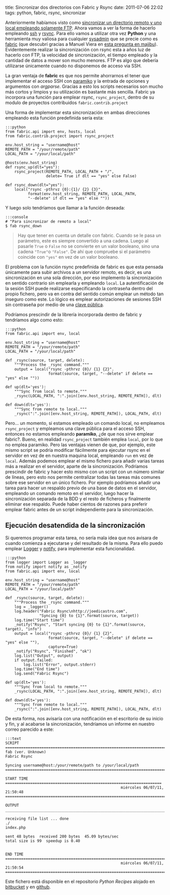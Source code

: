 title: Sincronizar dos directorios con Fabric y Rsync
date: 2011-07-06 22:02
tags: python, fabric, rsync, sincronizar


Anteriormente habíamos visto como [sincronizar un directorio remoto y uno local 
empleando solamente FTP][0]. Ahora vamos a ver la forma de hacerlo empleando 
[ssh][1] y [rsync][2]. Para ello vamos a utilizar otra vez **Python** y una 
herramienta muy valiosa para cualquier [sysadmin][3] que se precie como es 
[fabric][4] (que descubrí gracias a Manuel Viera en [esta pregunta en majibu][5]).
Evidentemente realizar la sincronización con rsync esta a años luz de hacerlo 
con FTP, la velocidad de sincronización, el tiempo empleado y la cantidad de 
datos a mover son mucho menores. FTP es algo que debería utilizarse únicamente 
cuando no disponemos de acceso via SSH.

 [0]: http://joedicastro.com/sincronizar-una-carpeta-local-y-una-remota-a-traves-de-ftp-lftp-mirror.html
 [1]: http://es.wikipedia.org/wiki/Ssh
 [2]: http://es.wikipedia.org/wiki/Rsync
 [3]: http://es.wikipedia.org/wiki/Administrador_de_sistemas
 [4]: http://fabfile.org/
 [5]: http://python.majibu.org/preguntas/11/libreria-para-emplear-con-ssh

La gran ventaja de **fabric** es que nos permite ahorrarnos el tener que 
implementar el acceso SSH con [paramiko][6] y la entrada de opciones y 
argumentos con *argparse*. Gracias a esto los scripts necesarios son mucho más 
cortos y limpios y su utilización es bastante más sencilla. Fabric ya incorpora 
una función para emplear rsync, `rsync_project`, dentro de su modulo de proyectos 
contribuidos `fabric.contrib.project`

 [6]: http://www.lag.net/paramiko/

Una forma de implementar esta sincronización en ambas direcciones empleando esta 
función predefinida sería esta:

    :::python
    from fabric.api import env, hosts, local
    from fabric.contrib.project import rsync_project

    env.host_string = "username@host"
    REMOTE_PATH = "/your/remote/path"
    LOCAL_PATH = "/your/local/path"

    @hosts(env.host_string)
    def rsync_up(dlt="yes"):
        rsync_project(REMOTE_PATH, LOCAL_PATH + "/", 
                      delete= True if dlt == "yes" else False)

    def rsync_down(dlt="yes"):
        local("rsync -pthrvz {0}:{1}/ {2} {3}".
              format(env.host_string, REMOTE_PATH, LOCAL_PATH, 
              "--delete" if dlt == "yes" else ""))

Y luego solo tendríamos que llamar a la función deseada:


    :::console
    # "Para sincronizar de remoto a local"
    $ fab rsync_down


> Hay que tener en cuenta un detalle con fabric. Cuando se le pasa un parámetro, 
> este es siempre convertido a una cadena. Luego al pasarle `True` o `False` no 
> se convierte en un valor booleano, sino una cadena `"True"`o `"False"`. De ahí 
> que compruebe si el parámetro coincide con `"yes"` en vez de un valor booleano.

El problema con la función rsync predefinida de fabric es que esta pensada 
únicamente para subir archivos a un servidor remoto, es decir, es una 
sincronización en una sola dirección, por eso implemento la sincronización en 
sentido contrario sin emplearla y empleando `local`. La autentificación de la 
sesión SSH puede realizarse especificando la contraseña dentro del propio fichero, 
pero va en contra del sentido común emplear un método tan inseguro como este. Lo 
lógico es emplear autorizaciones de sesiones SSH sin contraseña por medio de una 
[clave pública][7].

 [7]: http://es.wikipedia.org/wiki/Criptograf%C3%ADa_asim%C3%A9trica
 
Podríamos prescindir de la librería incorporada dentro de fabric y tendríamos 
algo como esto:

    :::python
    from fabric.api import env, local

    env.host_string = "username@host"
    REMOTE_PATH = "/your/remote/path"
    LOCAL_PATH = "/your/local/path"

    def _rsync(source, target, delete):
        """Process the _rsync command."""
        output = local("rsync -pthrvz {0}/ {1} {2}".
                       format(source, target, "--delete" if delete == "yes" else ""))

    def up(dlt='yes'):
        """Sync from local to remote."""
        _rsync(LOCAL_PATH, ":".join([env.host_string, REMOTE_PATH]), dlt)

    def down(dlt='yes'):
        """Sync from remote to local."""
        _rsync(":".join([env.host_string, REMOTE_PATH]), LOCAL_PATH, dlt)


Pero... un momento, si estamos empleado un comando local, no empleamos 
`rsync_project` y empleamos una clave pública para el acceso SSH, entonces no 
estamos empleando **paramiko**, ¿de que nos sirve emplear fabric?. Bueno, en 
realidad `rsync_project` también emplea `local`, por lo que no emplea paramiko. 
Pero las ventajas vienen de que, por ejemplo, este mismo script se podría modificar 
fácilmente para ejecutar rsync en el servidor en vez de en nuestra maquina local, 
 empleando `run` en vez de `local`. Además podemos emplear el mismo fichero para 
 añadir varias tareas más a realizar en el servidor, aparte de la sincronización. 
Podríamos prescindir de fabric y hacer esto mismo con un script con un número 
similar de líneas, pero esto nos permite centralizar todas las tareas más comunes 
sobre ese servidor en un único fichero. Por ejemplo podríamos añadir una tarea 
para hacer un respaldo previo de una base de datos en el servidor, empleando un 
comando remoto en el servidor, luego hacer la sincronización separada de la BDD 
y el resto de ficheros y finalmente eliminar ese respaldo. Puede haber cientos 
de razones para preferir emplear fabric antes de un script independiente para 
la sincronización.

## Ejecución desatendida de la sincronización

Si queremos programar esta tarea, no sería mala idea que nos avisara de cuando 
comienza a ejecutarse y del resultado de la misma. Para ello puedo emplear 
[Logger][8] y [notify][9], para implementar esta funcionalidad.

 [8]: http://joedicastro.com/logger-informes-legibles-para-tus-scripts-python.html
 [9]: http://joedicastro.com/notificaciones-de-escritorio-en-ubuntu-desde-python.html
 
    :::python
    from logger import Logger as _logger
    from notify import notify as _notify
    from fabric.api import env, local

    env.host_string = "username@host"
    REMOTE_PATH = "/your/remote/path"
    LOCAL_PATH = "/your/local/path"

    def _rsync(source, target, delete):
        """Process the _rsync command."""
        log = _logger()
        log.header("Fabric Rsync\nhttp://joedicastro.com",
                   "Syncing {0} to {1}".format(source, target))
        log.time("Start time")
        _notify("Rsync", "Start syncing {0} to {1}".format(source, target), "info")
        output = local("rsync -pthrvz {0}/ {1} {2}".
                       format(source, target, "--delete" if delete == "yes" else ""),
                       capture=True)
        _notify("Rsync", "Finished", "ok")
        log.list("Output", output)
        if output.failed:
            log.list("Error", output.stderr)
        log.time("End time")
        log.send("Fabric Rsync")

    def up(dlt='yes'):
        """Sync from local to remote."""
        _rsync(LOCAL_PATH, ":".join([env.host_string, REMOTE_PATH]), dlt)

    def down(dlt='yes'):
        """Sync from remote to local."""
        _rsync(":".join([env.host_string, REMOTE_PATH]), LOCAL_PATH, dlt)


De esta forma, nos avisaría con una notificación en el escritorio de su inicio y 
fin, y al acabarse la sincronización, tendríamos un informe en nuestro correo 
parecido a este:

    :::text
    SCRIPT =========================================================================
    fab (ver. Unknown)
    Fabric Rsync

    Syncing username@host:/your/remote/path to /your/local/path
    ================================================================================

    START TIME =====================================================================
                                                       miércoles 06/07/11, 21:50:48
    ================================================================================

    OUTPUT _________________________________________________________________________

    receiving file list ... done
    ./
    index.php

    sent 48 bytes  received 200 bytes  45.09 bytes/sec
    total size is 99  speedup is 0.40


    END TIME =======================================================================
                                                       miércoles 06/07/11, 21:50:54
    ================================================================================


Este fichero está disponible en el repositorio *Python Recipes* alojado en 
[bitbucket][bb] y en [github][gh].
 
  [bb]: http://bitbucket.org/joedicastro/python-recipes
  [gh]: http://github.com/joedicastro/python-recipes

